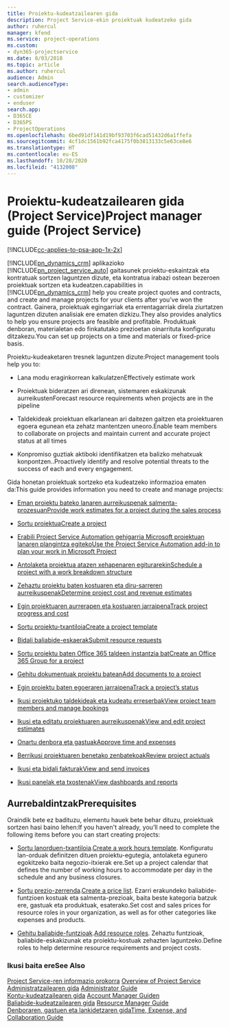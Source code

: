 ```yaml
---
title: Proiektu-kudeatzailearen gida
description: Project Service-ekin proiektuak kudeatzeko gida
author: ruhercul
manager: kfend
ms.service: project-operations
ms.custom:
- dyn365-projectservice
ms.date: 8/03/2018
ms.topic: article
ms.author: ruhercul
audience: Admin
search.audienceType:
- admin
- customizer
- enduser
search.app:
- D365CE
- D365PS
- ProjectOperations
ms.openlocfilehash: 6bed91df141d19bf93703f6cad51432d6a1ffefa
ms.sourcegitcommit: 4cf1dc1561b92fca4175f0b3813133c5e63ce8e6
ms.translationtype: HT
ms.contentlocale: eu-ES
ms.lasthandoff: 10/28/2020
ms.locfileid: "4132008"
---
```

# <a name="project-manager-guide-project-service"></a><span data-ttu-id="5d29f-103">Proiektu-kudeatzailearen gida (Project Service)</span><span class="sxs-lookup"><span data-stu-id="5d29f-103">Project manager guide (Project Service)</span></span>

[!INCLUDE[cc-applies-to-psa-app-1x-2x](../includes/cc-applies-to-psa-app-1x-2x.md)]

[!INCLUDE[pn_dynamics_crm](../includes/pn-dynamics-crm.md)] <span data-ttu-id="5d29f-104">aplikazioko [!INCLUDE[pn_project_service_auto](../includes/pn-project-service-auto.md)] gaitasunek proiektu-eskaintzak eta kontratuak sortzen laguntzen dizute, eta kontratua irabazi ostean bezeroen proiektuak sortzen eta kudeatzen.</span><span class="sxs-lookup"><span data-stu-id="5d29f-104">capabilities in [!INCLUDE[pn_dynamics_crm](../includes/pn-dynamics-crm.md)] help you create project quotes and contracts, and create and manage projects for your clients after you’ve won the contract.</span></span> <span data-ttu-id="5d29f-105">Gainera, proiektuak egingarriak eta errentagarriak direla ziurtatzen laguntzen dizuten analisiak ere ematen dizkizu.</span><span class="sxs-lookup"><span data-stu-id="5d29f-105">They also provides analytics to help you ensure projects are feasible and profitable.</span></span> <span data-ttu-id="5d29f-106">Produktuak denboran, materialetan edo finkatutako prezioetan oinarrituta konfiguratu ditzakezu.</span><span class="sxs-lookup"><span data-stu-id="5d29f-106">You can set up projects on a time and materials or fixed-price basis.</span></span>  
  
 <span data-ttu-id="5d29f-107">Proiektu-kudeaketaren tresnek laguntzen dizute:</span><span class="sxs-lookup"><span data-stu-id="5d29f-107">Project management tools help you to:</span></span>  
  
-   <span data-ttu-id="5d29f-108">Lana modu eraginkorrean kalkulatzen</span><span class="sxs-lookup"><span data-stu-id="5d29f-108">Effectively estimate work</span></span>  
  
-   <span data-ttu-id="5d29f-109">Proiektuak bideratzen ari direnean, sistemaren eskakizunak aurreikusten</span><span class="sxs-lookup"><span data-stu-id="5d29f-109">Forecast resource requirements when projects are in the pipeline</span></span>  
  
-   <span data-ttu-id="5d29f-110">Taldekideak proiektuan elkarlanean ari daitezen gaitzen eta proiektuaren egoera egunean eta zehatz mantentzen uneoro.</span><span class="sxs-lookup"><span data-stu-id="5d29f-110">Enable team members to collaborate on projects and maintain current and accurate project status at all times</span></span>  
  
-   <span data-ttu-id="5d29f-111">Konpromiso guztiak aktiboki identifikatzen eta balizko mehatxuak konpontzen..</span><span class="sxs-lookup"><span data-stu-id="5d29f-111">Proactively identify and resolve potential threats to the success of each and every engagement.</span></span>  
  
<span data-ttu-id="5d29f-112">Gida honetan proiektuak sortzeko eta kudeatzeko informazioa ematen da:</span><span class="sxs-lookup"><span data-stu-id="5d29f-112">This guide provides information you need to create and manage projects:</span></span>  
  
-   [<span data-ttu-id="5d29f-113">Eman proiektu bateko lanaren aurreikuspenak salmenta-prozesuan</span><span class="sxs-lookup"><span data-stu-id="5d29f-113">Provide work estimates for a project during the sales process</span></span>](../psa/provide-estimates-project-during-sales-process.md)  
  
-   [<span data-ttu-id="5d29f-114">Sortu proiektua</span><span class="sxs-lookup"><span data-stu-id="5d29f-114">Create a project</span></span>](../psa/create-project.md)  
  
-   [<span data-ttu-id="5d29f-115">Erabili Project Service Automation gehigarria Microsoft proiektuan lanaren plangintza egiteko</span><span class="sxs-lookup"><span data-stu-id="5d29f-115">Use the Project Service Automation add-in to plan your work in Microsoft Project</span></span>](../psa/add-plan-work-microsoft-project.md)  
  
-   [<span data-ttu-id="5d29f-116">Antolaketa proiektua atazen xehapenaren egiturarekin</span><span class="sxs-lookup"><span data-stu-id="5d29f-116">Schedule a project with a work breakdown structure</span></span>](../psa/schedule-project-work-breakdown-structure.md)  
  
-   [<span data-ttu-id="5d29f-117">Zehaztu proiektu baten kostuaren eta diru-sarreren aurreikuspenak</span><span class="sxs-lookup"><span data-stu-id="5d29f-117">Determine project cost and revenue estimates</span></span>](../psa/determine-project-cost-revenue-estimates.md)  
  
-   [<span data-ttu-id="5d29f-118">Egin proiektuaren aurrerapen eta kostuaren jarraipena</span><span class="sxs-lookup"><span data-stu-id="5d29f-118">Track project progress and cost</span></span>](../psa/track-project-progress-cost.md)  
  
-   [<span data-ttu-id="5d29f-119">Sortu proiektu-txantiloia</span><span class="sxs-lookup"><span data-stu-id="5d29f-119">Create a project template</span></span>](../psa/create-project-template.md)  
  
-   [<span data-ttu-id="5d29f-120">Bidali baliabide-eskaerak</span><span class="sxs-lookup"><span data-stu-id="5d29f-120">Submit resource requests</span></span>](../psa/submit-resource-requests.md)  
  
-   [<span data-ttu-id="5d29f-121">Sortu proiektu baten Office 365 taldeen instantzia bat</span><span class="sxs-lookup"><span data-stu-id="5d29f-121">Create an Office 365 Group for a project</span></span>](../psa/create-office-365-group-project.md)  
  
-   [<span data-ttu-id="5d29f-122">Gehitu dokumentuak proiektu batean</span><span class="sxs-lookup"><span data-stu-id="5d29f-122">Add documents to a project</span></span>](../psa/add-documents-project.md)  
  
-   [<span data-ttu-id="5d29f-123">Egin proiektu baten egoeraren jarraipena</span><span class="sxs-lookup"><span data-stu-id="5d29f-123">Track a project’s status</span></span>](../psa/track-project-status.md)  
  
-   [<span data-ttu-id="5d29f-124">Ikusi proiektuko taldekideak eta kudeatu erreserbak</span><span class="sxs-lookup"><span data-stu-id="5d29f-124">View project team members and manage bookings</span></span>](../psa/view-project-team-members-manage-bookings.md)  
  
-   [<span data-ttu-id="5d29f-125">Ikusi eta editatu proiektuaren aurreikuspenak</span><span class="sxs-lookup"><span data-stu-id="5d29f-125">View and edit project estimates</span></span>](../psa/view-edit-project-estimates.md)  
  
-   [<span data-ttu-id="5d29f-126">Onartu denbora eta gastuak</span><span class="sxs-lookup"><span data-stu-id="5d29f-126">Approve time and expenses</span></span>](../psa/approve-time-expenses.md)  
  
-   [<span data-ttu-id="5d29f-127">Berrikusi proiektuaren benetako zenbatekoak</span><span class="sxs-lookup"><span data-stu-id="5d29f-127">Review project actuals</span></span>](../psa/review-project-actuals.md)  
  
-   [<span data-ttu-id="5d29f-128">Ikusi eta bidali fakturak</span><span class="sxs-lookup"><span data-stu-id="5d29f-128">View and send invoices</span></span>](../psa/view-send-invoices.md)  
  
-   [<span data-ttu-id="5d29f-129">Ikusi panelak eta txostenak</span><span class="sxs-lookup"><span data-stu-id="5d29f-129">View dashboards and reports</span></span>](../psa/view-dashboards-reports.md)  
  
## <a name="prerequisites"></a><span data-ttu-id="5d29f-130">Aurrebaldintzak</span><span class="sxs-lookup"><span data-stu-id="5d29f-130">Prerequisites</span></span>  
 <span data-ttu-id="5d29f-131">Oraindik bete ez badituzu, elementu hauek bete behar dituzu, proiektuak sortzen hasi baino lehen:</span><span class="sxs-lookup"><span data-stu-id="5d29f-131">If you haven't already, you’ll need to complete the following items before you can start creating projects:</span></span>  
  
-   <span data-ttu-id="5d29f-132">[Sortu lanorduen-txantiloia](../psa/create-work-hours-template.md).</span><span class="sxs-lookup"><span data-stu-id="5d29f-132">[Create a work hours template](../psa/create-work-hours-template.md).</span></span> <span data-ttu-id="5d29f-133">Konfiguratu lan-orduak definitzen dituen proiektu-egutegia, antolaketa egunero egokitzeko baita negozio-itxierak ere.</span><span class="sxs-lookup"><span data-stu-id="5d29f-133">Set up a project calendar that defines the number of working hours to accommodate per day in the schedule and any business closures.</span></span>  
  
-   <span data-ttu-id="5d29f-134">[Sortu prezio-zerrenda](../psa/create-price-list.md).</span><span class="sxs-lookup"><span data-stu-id="5d29f-134">[Create a price list](../psa/create-price-list.md).</span></span> <span data-ttu-id="5d29f-135">Ezarri erakundeko baliabide-funtzioen kostuak eta salmenta-prezioak, baita beste kategoria batzuk ere, gastuak eta produktuak, esaterako.</span><span class="sxs-lookup"><span data-stu-id="5d29f-135">Set cost and sales prices for resource roles in your organization, as well as for other categories like expenses and products.</span></span>  
  
-   <span data-ttu-id="5d29f-136">[Gehitu baliabide-funtzioak](../psa/add-resource-roles.md).</span><span class="sxs-lookup"><span data-stu-id="5d29f-136">[Add resource roles](../psa/add-resource-roles.md).</span></span> <span data-ttu-id="5d29f-137">Zehaztu funtzioak, baliabide-eskakizunak eta proiektu-kostuak zehazten laguntzeko.</span><span class="sxs-lookup"><span data-stu-id="5d29f-137">Define roles to help determine resource requirements and project costs.</span></span>  
  
### <a name="see-also"></a><span data-ttu-id="5d29f-138">Ikusi baita ere</span><span class="sxs-lookup"><span data-stu-id="5d29f-138">See Also</span></span>  
 <span data-ttu-id="5d29f-139">[Project Service-ren informazio orokorra](../psa/overview.md) </span><span class="sxs-lookup"><span data-stu-id="5d29f-139">[Overview of Project Service](../psa/overview.md) </span></span>  
 <span data-ttu-id="5d29f-140">[Administratzailearen gida](../psa/admin-guide.md) </span><span class="sxs-lookup"><span data-stu-id="5d29f-140">[Administrator Guide](../psa/admin-guide.md) </span></span>  
 <span data-ttu-id="5d29f-141">[Kontu-kudeatzailearen gida](../psa/account-manager-guide.md) </span><span class="sxs-lookup"><span data-stu-id="5d29f-141">[Account Manager Guiden](../psa/account-manager-guide.md) </span></span>  
 <span data-ttu-id="5d29f-142">[Baliabide-kudeatzailearen gida](../psa/resource-manager-guide.md) </span><span class="sxs-lookup"><span data-stu-id="5d29f-142">[Resource Manager Guide](../psa/resource-manager-guide.md) </span></span>  
 [<span data-ttu-id="5d29f-143">Denboraren, gastuen eta lankidetzaren gida</span><span class="sxs-lookup"><span data-stu-id="5d29f-143">Time, Expense, and Collaboration Guide</span></span>](../psa/time-expense-collaboration-guide.md)

